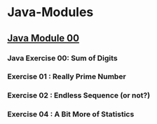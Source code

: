 # Java-Modules

## [Java Module 00](./Subjects/Java_Module_00.pdf)

### Java Exercise 00: Sum of Digits

### Exercise 01 : Really Prime Number

### Exercise 02 : Endless Sequence (or not?)

### Exercise 04 : A Bit More of Statistics